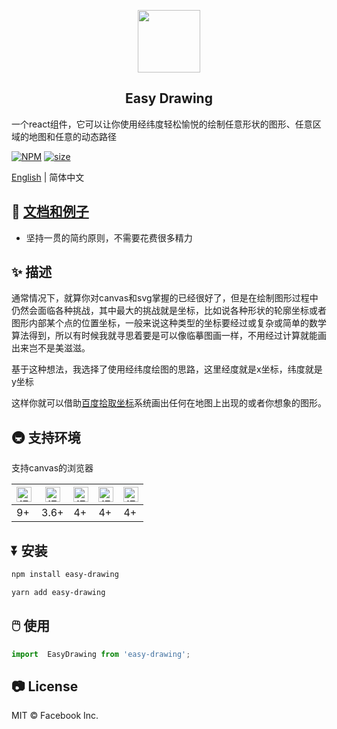 <p align="center">
    <img width="100" src="https://jinjilynn.github.io/imgs/easy-drawing.svg">
</p>

<h2 align="center">Easy Drawing</h2>


一个react组件，它可以让你使用经纬度轻松愉悦的绘制任意形状的图形、任意区域的地图和任意的动态路径


[![NPM](https://img.shields.io/badge/npm-v1.1.25-blue)](https://www.npmjs.com/package/easy-drawing)    [![size](https://img.shields.io/badge/size-47KB-green)](https://www.npmjs.com/package/easy-drawing)


[English](https://github.com/jinjilynn/easy-drawing/blob/master/README.en.md) | 简体中文

## 📄 [文档和例子](https://jinjilynn.github.io)

- 坚持一贯的简约原则，不需要花费很多精力

## ✨ 描述

通常情况下，就算你对canvas和svg掌握的已经很好了，但是在绘制图形过程中仍然会面临各种挑战，其中最大的挑战就是坐标，比如说各种形状的轮廓坐标或者图形内部某个点的位置坐标，一般来说这种类型的坐标要经过或复杂或简单的数学算法得到，所以有时候我就寻思着要是可以像临摹图画一样，不用经过计算就能画出来岂不是美滋滋。

基于这种想法，我选择了使用经纬度绘图的思路，这里经度就是x坐标，纬度就是y坐标

这样你就可以借助[百度拾取坐标](http://api.map.baidu.com/lbsapi/getpoint/index.html)系统画出任何在地图上出现的或者你想象的图形。


## 🚇 支持环境

支持canvas的浏览器

| <img src="https://jinjilynn.github.io/imgs/edge.png" alt="IE / Edge" width="24px" height="24px" />| <img src="https://jinjilynn.github.io/imgs/firefox.png" alt="IE / Edge" width="24px" height="24px" /> | <img src="https://jinjilynn.github.io/imgs/chrome.png" alt="IE / Edge" width="24px" height="24px" /> | <img src="https://jinjilynn.github.io/imgs/safari.png" alt="IE / Edge" width="24px" height="24px" /> | <img src="https://jinjilynn.github.io/imgs/opera.png" alt="IE / Edge" width="24px" height="24px" /> |
| --- |  --- | --- | --- | --- |
| 9+  | 3.6+ | 4+  | 4+  | 4+  |


## ⏬ 安装

```bash
npm install easy-drawing
```

```bash
yarn add easy-drawing
```


## 🖱️ 使用

```jsx
import  EasyDrawing from 'easy-drawing';
```

## 📷 License

MIT © Facebook Inc.